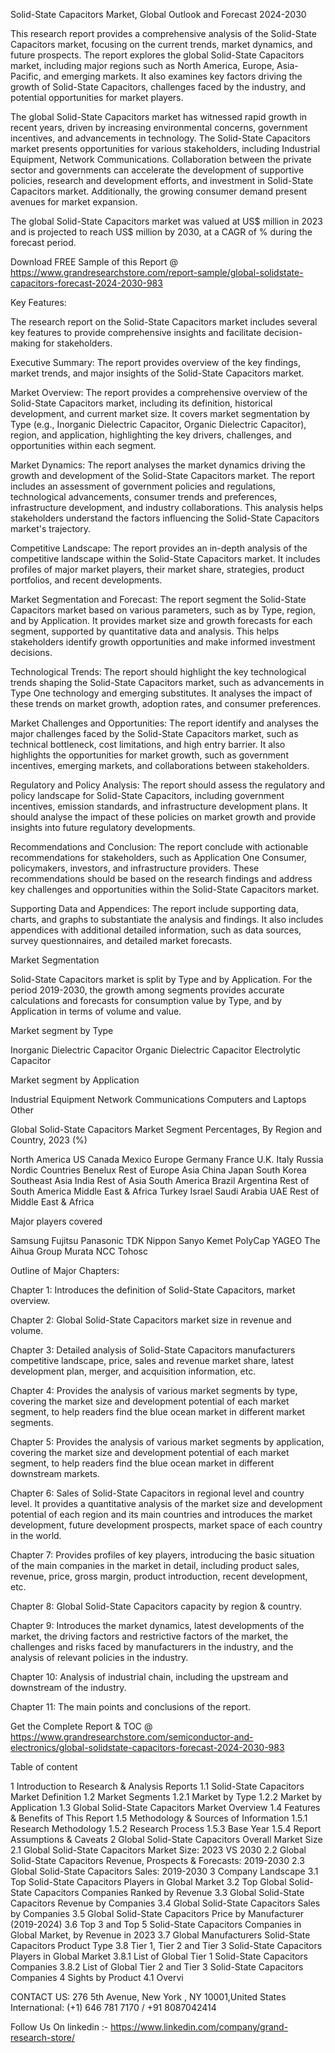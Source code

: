 Solid-State Capacitors Market, Global Outlook and Forecast 2024-2030


This research report provides a comprehensive analysis of the Solid-State Capacitors market, focusing on the current trends, market dynamics, and future prospects. The report explores the global Solid-State Capacitors market, including major regions such as North America, Europe, Asia-Pacific, and emerging markets. It also examines key factors driving the growth of Solid-State Capacitors, challenges faced by the industry, and potential opportunities for market players.

The global Solid-State Capacitors market has witnessed rapid growth in recent years, driven by increasing environmental concerns, government incentives, and advancements in technology. The Solid-State Capacitors market presents opportunities for various stakeholders, including Industrial Equipment, Network Communications. Collaboration between the private sector and governments can accelerate the development of supportive policies, research and development efforts, and investment in Solid-State Capacitors market. Additionally, the growing consumer demand present avenues for market expansion.

The global Solid-State Capacitors market was valued at US$ million in 2023 and is projected to reach US$ million by 2030, at a CAGR of % during the forecast period.

Download FREE Sample of this Report @ https://www.grandresearchstore.com/report-sample/global-solidstate-capacitors-forecast-2024-2030-983


Key Features:

The research report on the Solid-State Capacitors market includes several key features to provide comprehensive insights and facilitate decision-making for stakeholders.

Executive Summary: The report provides overview of the key findings, market trends, and major insights of the Solid-State Capacitors market.

Market Overview: The report provides a comprehensive overview of the Solid-State Capacitors market, including its definition, historical development, and current market size. It covers market segmentation by Type (e.g., Inorganic Dielectric Capacitor, Organic Dielectric Capacitor), region, and application, highlighting the key drivers, challenges, and opportunities within each segment.

Market Dynamics: The report analyses the market dynamics driving the growth and development of the Solid-State Capacitors market. The report includes an assessment of government policies and regulations, technological advancements, consumer trends and preferences, infrastructure development, and industry collaborations. This analysis helps stakeholders understand the factors influencing the Solid-State Capacitors market's trajectory.

Competitive Landscape: The report provides an in-depth analysis of the competitive landscape within the Solid-State Capacitors market. It includes profiles of major market players, their market share, strategies, product portfolios, and recent developments.

Market Segmentation and Forecast: The report segment the Solid-State Capacitors market based on various parameters, such as by Type, region, and by Application. It provides market size and growth forecasts for each segment, supported by quantitative data and analysis. This helps stakeholders identify growth opportunities and make informed investment decisions.

Technological Trends: The report should highlight the key technological trends shaping the Solid-State Capacitors market, such as advancements in Type One technology and emerging substitutes. It analyses the impact of these trends on market growth, adoption rates, and consumer preferences.

Market Challenges and Opportunities: The report identify and analyses the major challenges faced by the Solid-State Capacitors market, such as technical bottleneck, cost limitations, and high entry barrier. It also highlights the opportunities for market growth, such as government incentives, emerging markets, and collaborations between stakeholders.

Regulatory and Policy Analysis: The report should assess the regulatory and policy landscape for Solid-State Capacitors, including government incentives, emission standards, and infrastructure development plans. It should analyse the impact of these policies on market growth and provide insights into future regulatory developments.

Recommendations and Conclusion: The report conclude with actionable recommendations for stakeholders, such as Application One Consumer, policymakers, investors, and infrastructure providers. These recommendations should be based on the research findings and address key challenges and opportunities within the Solid-State Capacitors market.

Supporting Data and Appendices: The report include supporting data, charts, and graphs to substantiate the analysis and findings. It also includes appendices with additional detailed information, such as data sources, survey questionnaires, and detailed market forecasts.

Market Segmentation

Solid-State Capacitors market is split by Type and by Application. For the period 2019-2030, the growth among segments provides accurate calculations and forecasts for consumption value by Type, and by Application in terms of volume and value.

Market segment by Type



Inorganic Dielectric Capacitor
Organic Dielectric Capacitor
Electrolytic Capacitor


Market segment by Application



Industrial Equipment
Network Communications
Computers and Laptops
Other


Global Solid-State Capacitors Market Segment Percentages, By Region and Country, 2023 (%)



North America
US
Canada
Mexico
Europe
Germany
France
U.K.
Italy
Russia
Nordic Countries
Benelux
Rest of Europe
Asia
China
Japan
South Korea
Southeast Asia
India
Rest of Asia
South America
Brazil
Argentina
Rest of South America
Middle East & Africa
Turkey
Israel
Saudi Arabia
UAE
Rest of Middle East & Africa


Major players covered



Samsung
Fujitsu
Panasonic
TDK
Nippon
Sanyo
Kemet
PolyCap
YAGEO
The Aihua Group
Murata
NCC
Tohosc


Outline of Major Chapters:

Chapter 1: Introduces the definition of Solid-State Capacitors, market overview.

Chapter 2: Global Solid-State Capacitors market size in revenue and volume.

Chapter 3: Detailed analysis of Solid-State Capacitors manufacturers competitive landscape, price, sales and revenue market share, latest development plan, merger, and acquisition information, etc.

Chapter 4: Provides the analysis of various market segments by type, covering the market size and development potential of each market segment, to help readers find the blue ocean market in different market segments.

Chapter 5: Provides the analysis of various market segments by application, covering the market size and development potential of each market segment, to help readers find the blue ocean market in different downstream markets.

Chapter 6: Sales of Solid-State Capacitors in regional level and country level. It provides a quantitative analysis of the market size and development potential of each region and its main countries and introduces the market development, future development prospects, market space of each country in the world.

Chapter 7: Provides profiles of key players, introducing the basic situation of the main companies in the market in detail, including product sales, revenue, price, gross margin, product introduction, recent development, etc.

Chapter 8: Global Solid-State Capacitors capacity by region & country.

Chapter 9: Introduces the market dynamics, latest developments of the market, the driving factors and restrictive factors of the market, the challenges and risks faced by manufacturers in the industry, and the analysis of relevant policies in the industry.

Chapter 10: Analysis of industrial chain, including the upstream and downstream of the industry.

Chapter 11: The main points and conclusions of the report.

Get the Complete Report & TOC @ https://www.grandresearchstore.com/semiconductor-and-electronics/global-solidstate-capacitors-forecast-2024-2030-983

Table of content

1 Introduction to Research & Analysis Reports
1.1 Solid-State Capacitors Market Definition
1.2 Market Segments
1.2.1 Market by Type
1.2.2 Market by Application
1.3 Global Solid-State Capacitors Market Overview
1.4 Features & Benefits of This Report
1.5 Methodology & Sources of Information
1.5.1 Research Methodology
1.5.2 Research Process
1.5.3 Base Year
1.5.4 Report Assumptions & Caveats
2 Global Solid-State Capacitors Overall Market Size
2.1 Global Solid-State Capacitors Market Size: 2023 VS 2030
2.2 Global Solid-State Capacitors Revenue, Prospects & Forecasts: 2019-2030
2.3 Global Solid-State Capacitors Sales: 2019-2030
3 Company Landscape
3.1 Top Solid-State Capacitors Players in Global Market
3.2 Top Global Solid-State Capacitors Companies Ranked by Revenue
3.3 Global Solid-State Capacitors Revenue by Companies
3.4 Global Solid-State Capacitors Sales by Companies
3.5 Global Solid-State Capacitors Price by Manufacturer (2019-2024)
3.6 Top 3 and Top 5 Solid-State Capacitors Companies in Global Market, by Revenue in 2023
3.7 Global Manufacturers Solid-State Capacitors Product Type
3.8 Tier 1, Tier 2 and Tier 3 Solid-State Capacitors Players in Global Market
3.8.1 List of Global Tier 1 Solid-State Capacitors Companies
3.8.2 List of Global Tier 2 and Tier 3 Solid-State Capacitors Companies
4 Sights by Product
4.1 Overvi

CONTACT US:
276 5th Avenue, New York , NY 10001,United States
International: (+1) 646 781 7170 / +91 8087042414

Follow Us On linkedin :- https://www.linkedin.com/company/grand-research-store/



